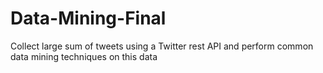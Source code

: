 # Data-Mining-Final
Collect large sum of tweets using a Twitter rest API and perform common data mining techniques on this data
